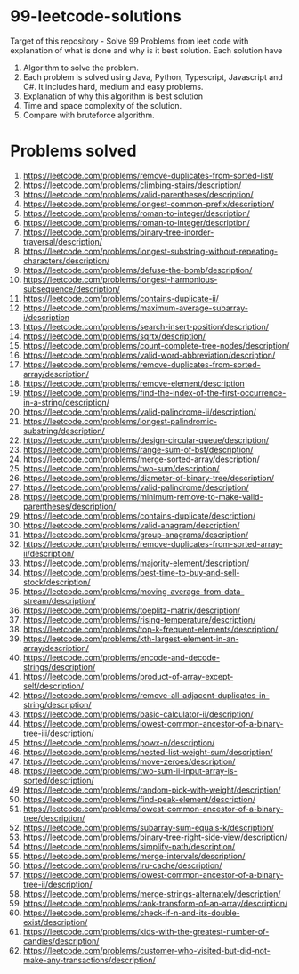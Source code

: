 # 99-leetcode-solutions
Target of this repository - Solve 99 Problems from leet code with explanation of what is done and why is it best solution. 
Each solution have 
1. Algorithm to solve the problem.
2. Each problem is solved using Java, Python, Typescript, Javascript and C#. It includes hard, medium and easy problems.
3. Explanation of why this algorithm is best solution
4. Time and space complexity of the solution.
5. Compare with bruteforce algorithm.


# Problems solved
1. https://leetcode.com/problems/remove-duplicates-from-sorted-list/
2. https://leetcode.com/problems/climbing-stairs/description/
3. https://leetcode.com/problems/valid-parentheses/description/
4. https://leetcode.com/problems/longest-common-prefix/description/
5. https://leetcode.com/problems/roman-to-integer/description/
6. https://leetcode.com/problems/roman-to-integer/description/
7. https://leetcode.com/problems/binary-tree-inorder-traversal/description/
8. https://leetcode.com/problems/longest-substring-without-repeating-characters/description/
9. https://leetcode.com/problems/defuse-the-bomb/description/
10. https://leetcode.com/problems/longest-harmonious-subsequence/description/
11. https://leetcode.com/problems/contains-duplicate-ii/
12. https://leetcode.com/problems/maximum-average-subarray-i/description
13. https://leetcode.com/problems/search-insert-position/description/
14. https://leetcode.com/problems/sqrtx/description/
15. https://leetcode.com/problems/count-complete-tree-nodes/description/
16. https://leetcode.com/problems/valid-word-abbreviation/description/
17. https://leetcode.com/problems/remove-duplicates-from-sorted-array/description/
18. https://leetcode.com/problems/remove-element/description
19. https://leetcode.com/problems/find-the-index-of-the-first-occurrence-in-a-string/description/
20. https://leetcode.com/problems/valid-palindrome-ii/description/
21. https://leetcode.com/problems/longest-palindromic-substring/description/
22. https://leetcode.com/problems/design-circular-queue/description/
23. https://leetcode.com/problems/range-sum-of-bst/description/
24. https://leetcode.com/problems/merge-sorted-array/description/
25. https://leetcode.com/problems/two-sum/description/
26. https://leetcode.com/problems/diameter-of-binary-tree/description/
27. https://leetcode.com/problems/valid-palindrome/description/
28. https://leetcode.com/problems/minimum-remove-to-make-valid-parentheses/description/
29. https://leetcode.com/problems/contains-duplicate/description/
30. https://leetcode.com/problems/valid-anagram/description/
31. https://leetcode.com/problems/group-anagrams/description/
32. https://leetcode.com/problems/remove-duplicates-from-sorted-array-ii/description/
33. https://leetcode.com/problems/majority-element/description/
34. https://leetcode.com/problems/best-time-to-buy-and-sell-stock/description/
35. https://leetcode.com/problems/moving-average-from-data-stream/description/
36. https://leetcode.com/problems/toeplitz-matrix/description/
37. https://leetcode.com/problems/rising-temperature/description/
38.  https://leetcode.com/problems/top-k-frequent-elements/description/
39. https://leetcode.com/problems/kth-largest-element-in-an-array/description/
40.  https://leetcode.com/problems/encode-and-decode-strings/description/
41.  https://leetcode.com/problems/product-of-array-except-self/description/
42.  https://leetcode.com/problems/remove-all-adjacent-duplicates-in-string/description/
43.  https://leetcode.com/problems/basic-calculator-ii/description/
44.  https://leetcode.com/problems/lowest-common-ancestor-of-a-binary-tree-iii/description/
45.  https://leetcode.com/problems/powx-n/description/
46.  https://leetcode.com/problems/nested-list-weight-sum/description/
47.  https://leetcode.com/problems/move-zeroes/description/
48.  https://leetcode.com/problems/two-sum-ii-input-array-is-sorted/description/
49.  https://leetcode.com/problems/random-pick-with-weight/description/
50.  https://leetcode.com/problems/find-peak-element/description/
51.  https://leetcode.com/problems/lowest-common-ancestor-of-a-binary-tree/description/
52.  https://leetcode.com/problems/subarray-sum-equals-k/description/
53.  https://leetcode.com/problems/binary-tree-right-side-view/description/
54.  https://leetcode.com/problems/simplify-path/description/
55.  https://leetcode.com/problems/merge-intervals/description/
56.  https://leetcode.com/problems/lru-cache/description/
57.   https://leetcode.com/problems/lowest-common-ancestor-of-a-binary-tree-ii/description/
58.   https://leetcode.com/problems/merge-strings-alternately/description/
59.   https://leetcode.com/problems/rank-transform-of-an-array/description/
60.    https://leetcode.com/problems/check-if-n-and-its-double-exist/description/
61.  https://leetcode.com/problems/kids-with-the-greatest-number-of-candies/description/
62.  https://leetcode.com/problems/customer-who-visited-but-did-not-make-any-transactions/description/

    
